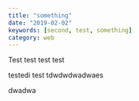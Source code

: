 ```yaml
---
title: "something"
date: "2019-02-02"
keywords: [second, test, something]
category: web
---
```


Test test test test

testedi test tdwdwdwadwaes

dwadwa